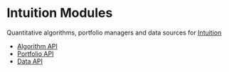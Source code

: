 Intuition Modules
=================

Quantitative algorithms, portfolio managers and data sources for
[Intuition](https://github.com/hackliff/intuition)


* [Algorithm API](https://github.com/hackliff/intuition-modules/blob/develop/algorithms/readme.md)
* [Portfolio API](https://github.com/hackliff/intuition-modules/blob/develop/managers/readme.md)
* [Data API](https://github.com/hackliff/intuition-modules/blob/develop/sources/readme.md)
